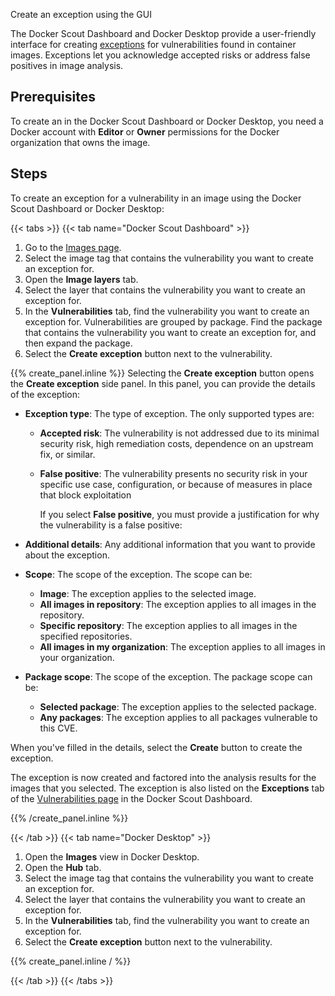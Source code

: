 Create an exception using the GUI


The Docker Scout Dashboard and Docker Desktop provide a user-friendly interface
for creating [exceptions](/manuals/scout/explore/exceptions.md) for
vulnerabilities found in container images. Exceptions let you acknowledge
accepted risks or address false positives in image analysis.

## Prerequisites

To create an in the Docker Scout Dashboard or Docker Desktop, you need a Docker
account with **Editor** or **Owner** permissions for the Docker organization
that owns the image.

## Steps

To create an exception for a vulnerability in an image using the Docker Scout
Dashboard or Docker Desktop:

{{< tabs >}}
{{< tab name="Docker Scout Dashboard" >}}

1. Go to the [Images page](https://scout.docker.com/reports/images).
2. Select the image tag that contains the vulnerability you want to create an
   exception for.
3. Open the **Image layers** tab.
4. Select the layer that contains the vulnerability you want to create an
   exception for.
5. In the **Vulnerabilities** tab, find the vulnerability you want to create an
   exception for. Vulnerabilities are grouped by package. Find the package that
   contains the vulnerability you want to create an exception for, and then
   expand the package.
6. Select the **Create exception** button next to the vulnerability.

{{% create_panel.inline %}}
Selecting the **Create exception** button opens the **Create exception** side panel.
In this panel, you can provide the details of the exception:

- **Exception type**: The type of exception. The only supported types are:

  - **Accepted risk**: The vulnerability is not addressed due to its minimal
    security risk, high remediation costs, dependence on an upstream fix, or
    similar.
  - **False positive**: The vulnerability presents no security risk in your
    specific use case, configuration, or because of measures in place that
    block exploitation

    If you select **False positive**, you must provide a justification for why
    the vulnerability is a false positive:

- **Additional details**: Any additional information that you want to
  provide about the exception.

- **Scope**: The scope of the exception. The scope can be:

  - **Image**: The exception applies to the selected image.
  - **All images in repository**: The exception applies to all images in the
    repository.
  - **Specific repository**: The exception applies to all images in the
    specified repositories.
  - **All images in my organization**: The exception applies to all images in
    your organization.

- **Package scope**: The scope of the exception. The package scope can be:

  - **Selected package**: The exception applies to the selected package.
  - **Any packages**: The exception applies to all packages vulnerable to this
    CVE.

When you've filled in the details, select the **Create** button to create the
exception.

The exception is now created and factored into the analysis results for the
images that you selected. The exception is also listed on the **Exceptions**
tab of the [Vulnerabilities page](https://scout.docker.com/reports/vulnerabilities/exceptions)
in the Docker Scout Dashboard.

{{% /create_panel.inline %}}

{{< /tab >}}
{{< tab name="Docker Desktop" >}}

1. Open the **Images** view in Docker Desktop.
2. Open the **Hub** tab.
3. Select the image tag that contains the vulnerability you want to create an
   exception for.
4. Select the layer that contains the vulnerability you want to create an
   exception for.
5. In the **Vulnerabilities** tab, find the vulnerability you want to create an
   exception for.
6. Select the **Create exception** button next to the vulnerability.

{{% create_panel.inline / %}}

{{< /tab >}}
{{< /tabs >}}
